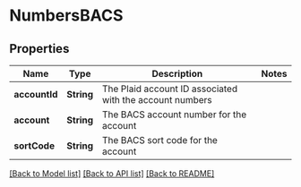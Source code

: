 # NumbersBACS

## Properties
Name | Type | Description | Notes
------------ | ------------- | ------------- | -------------
**accountId** | **String** | The Plaid account ID associated with the account numbers | 
**account** | **String** | The BACS account number for the account | 
**sortCode** | **String** | The BACS sort code for the account | 

[[Back to Model list]](../README.md#documentation-for-models) [[Back to API list]](../README.md#documentation-for-api-endpoints) [[Back to README]](../README.md)


